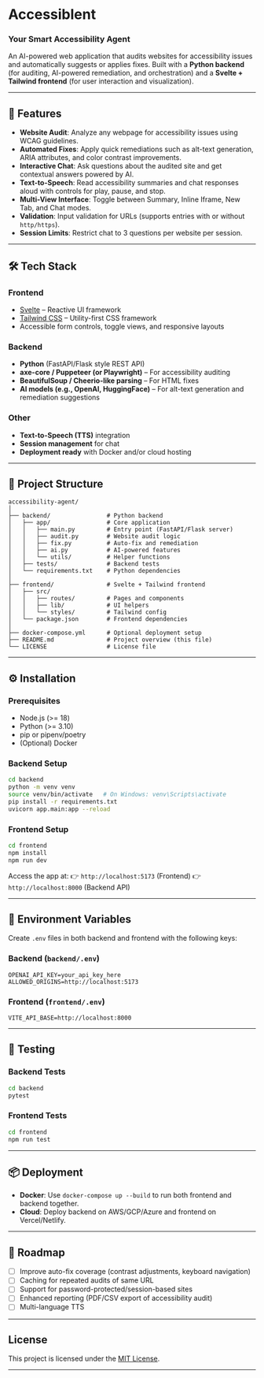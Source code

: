 # Accessiblent
### Your Smart Accessibility Agent

An AI-powered web application that audits websites for accessibility issues and automatically suggests or applies fixes. Built with a **Python backend** (for auditing, AI-powered remediation, and orchestration) and a **Svelte + Tailwind frontend** (for user interaction and visualization).

---

## 🚀 Features

* **Website Audit**: Analyze any webpage for accessibility issues using WCAG guidelines.
* **Automated Fixes**: Apply quick remediations such as alt-text generation, ARIA attributes, and color contrast improvements.
* **Interactive Chat**: Ask questions about the audited site and get contextual answers powered by AI.
* **Text-to-Speech**: Read accessibility summaries and chat responses aloud with controls for play, pause, and stop.
* **Multi-View Interface**: Toggle between Summary, Inline Iframe, New Tab, and Chat modes.
* **Validation**: Input validation for URLs (supports entries with or without `http/https`).
* **Session Limits**: Restrict chat to 3 questions per website per session.

---

## 🛠️ Tech Stack

### Frontend

* [Svelte](https://svelte.dev/) – Reactive UI framework
* [Tailwind CSS](https://tailwindcss.com/) – Utility-first CSS framework
* Accessible form controls, toggle views, and responsive layouts

### Backend

* **Python** (FastAPI/Flask style REST API)
* **axe-core / Puppeteer (or Playwright)** – For accessibility auditing
* **BeautifulSoup / Cheerio-like parsing** – For HTML fixes
* **AI models (e.g., OpenAI, HuggingFace)** – For alt-text generation and remediation suggestions

### Other

* **Text-to-Speech (TTS)** integration
* **Session management** for chat
* **Deployment ready** with Docker and/or cloud hosting

---

## 📂 Project Structure

```
accessibility-agent/
│
├── backend/                # Python backend
│   ├── app/                # Core application
│   │   ├── main.py         # Entry point (FastAPI/Flask server)
│   │   ├── audit.py        # Website audit logic
│   │   ├── fix.py          # Auto-fix and remediation
│   │   ├── ai.py           # AI-powered features
│   │   └── utils/          # Helper functions
│   ├── tests/              # Backend tests
│   └── requirements.txt    # Python dependencies
│
├── frontend/               # Svelte + Tailwind frontend
│   ├── src/
│   │   ├── routes/         # Pages and components
│   │   ├── lib/            # UI helpers
│   │   └── styles/         # Tailwind config
│   └── package.json        # Frontend dependencies
│
├── docker-compose.yml      # Optional deployment setup
├── README.md               # Project overview (this file)
└── LICENSE                 # License file
```

---

## ⚙️ Installation

### Prerequisites

* Node.js (>= 18)
* Python (>= 3.10)
* pip or pipenv/poetry
* (Optional) Docker

### Backend Setup

```bash
cd backend
python -m venv venv
source venv/bin/activate   # On Windows: venv\Scripts\activate
pip install -r requirements.txt
uvicorn app.main:app --reload
```

### Frontend Setup

```bash
cd frontend
npm install
npm run dev
```

Access the app at:
👉 `http://localhost:5173` (Frontend)
👉 `http://localhost:8000` (Backend API)

---

## 🔑 Environment Variables

Create `.env` files in both backend and frontend with the following keys:

### Backend (`backend/.env`)

```
OPENAI_API_KEY=your_api_key_here
ALLOWED_ORIGINS=http://localhost:5173
```

### Frontend (`frontend/.env`)

```
VITE_API_BASE=http://localhost:8000
```

---

## 🧪 Testing

### Backend Tests

```bash
cd backend
pytest
```

### Frontend Tests

```bash
cd frontend
npm run test
```

---

## 📦 Deployment

* **Docker**: Use `docker-compose up --build` to run both frontend and backend together.
* **Cloud**: Deploy backend on AWS/GCP/Azure and frontend on Vercel/Netlify.

---

## 📖 Roadmap

* [ ] Improve auto-fix coverage (contrast adjustments, keyboard navigation)
* [ ] Caching for repeated audits of same URL
* [ ] Support for password-protected/session-based sites
* [ ] Enhanced reporting (PDF/CSV export of accessibility audit)
* [ ] Multi-language TTS

---

## License
This project is licensed under the [MIT License](./LICENSE).

---
